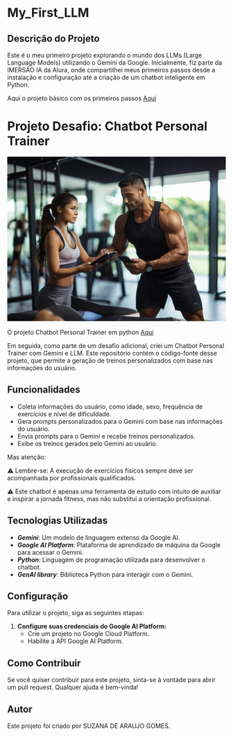 # My_First_LLM



## Descrição do Projeto

Este é o meu primeiro projeto explorando o mundo dos LLMs (Large Language Models) utilizando o Gemini da Google. Inicialmente, fiz parte da IMERSÃO IA da Alura, onde compartilhei meus primeiros passos desde a instalação e configuração até a criação de um chatbot inteligente em Python.

Aqui o projeto básico com os primeiros passos [Aqui](https://github.com/suzanagomes/My_First_LLM/blob/debf3fba6a12c62923233e3cac2c23db4103bf8c/Minha_Primeira_LLM_com_GEMINI.ipynb)

# Projeto Desafio: Chatbot Personal Trainer

![Descrição da imagem](https://github.com/suzanagomes/My_First_LLM/blob/main/Chat_de_Personal_Trainer.jpg)


O projeto Chatbot Personal Trainer em python [Aqui](https://github.com/suzanagomes/My_First_LLM/blob/debf3fba6a12c62923233e3cac2c23db4103bf8c/Personal_chatbot.ipynb)

Em seguida, como parte de um desafio adicional, criei um Chatbot Personal Trainer com Gemini e LLM. Este repositório contém o código-fonte desse projeto, que permite a geração de treinos personalizados com base nas informações do usuário.

## Funcionalidades

- Coleta informações do usuário, como idade, sexo, frequência de exercícios e nível de dificuldade.
- Gera prompts personalizados para o Gemini com base nas informações do usuário.
- Envia prompts para o Gemini e recebe treinos personalizados.
- Exibe os treinos gerados pelo Gemini ao usuário.

Mas atenção:

⚠ Lembre-se: A execução de exercícios físicos sempre deve ser acompanhada por profissionais qualificados.

⚠ Este chatbot é apenas uma ferramenta de estudo com intuito de auxiliar e inspirar a jornada fitness, mas não substitui a orientação profissional.

## Tecnologias Utilizadas

- __*Gemini*__: Um modelo de linguagem extenso da Google AI.
- __*Google AI Platform*__: Plataforma de aprendizado de máquina da Google para acessar o Gemini.
- __*Python*__: Linguagem de programação utilizada para desenvolver o chatbot.
- __*GenAI library*__: Biblioteca Python para interagir com o Gemini.

## Configuração

Para utilizar o projeto, siga as seguintes etapas:

1. **Configure suas credenciais do Google AI Platform:**
   - Crie um projeto no Google Cloud Platform.
   - Habilite a API Google AI Platform.
   
## Como Contribuir

Se você quiser contribuir para este projeto, sinta-se à vontade para abrir um pull request. Qualquer ajuda é bem-vinda!

## Autor

Este projeto foi criado por SUZANA DE ARAUJO GOMES.

